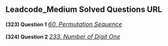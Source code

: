 ## Leadcode_Medium Solved Questions URL

**(323) Question 1** <a href="https://leetcode.com/problems/permutation-sequence/submissions/992916838/" target="_blank" style="font-size: 16px;dispaly:inline-block;">_60. Permutation Sequence_</a> <br/>

**(324) Question 2** <a href="https://leetcode.com/problems/number-of-digit-one/solutions/2479777/java-easy-to-understand-time-o-log-n-faster-than-100-00/" target="_blank" style="font-size: 16px;dispaly:inline-block;">_233. Number of Digit One_</a> <br/>
